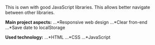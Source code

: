 This is own with good JavaScript libraries. This allows better navigate between other libraries.

**Main project aspects:**
...*Responsive web design
...*Clear fron-end
...*Save date to localStorage


**Used technology:**
...*HTML
...*CSS
...*JavaScript